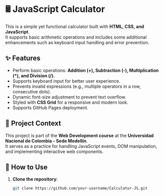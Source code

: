 # 🖩 JavaScript Calculator

This is a simple yet functional calculator built with **HTML, CSS, and JavaScript**.  
It supports basic arithmetic operations and includes some additional enhancements such as keyboard input handling and error prevention.

## ✨ Features
- Perform basic operations: **Addition (+), Subtraction (-), Multiplication (*), and Division (/).**
- Supports keyboard input for better user experience.
- Prevents invalid expressions (e.g., multiple operators in a row, consecutive dots).
- Dynamic font-size adjustment to prevent text overflow.
- Styled with **CSS Grid** for a responsive and modern look.
- Supports GitHub Pages deployment.

## 📖 Project Context
This project is part of the **Web Development course** at the **Universidad Nacional de Colombia - Sede Medellín**.  
It serves as a practice for handling JavaScript events, DOM manipulation, and implementing interactive web components.

## 🚀 How to Use
1. **Clone the repository**:
   ```sh
   git clone https://github.com/your-username/Calculator-JS.git
